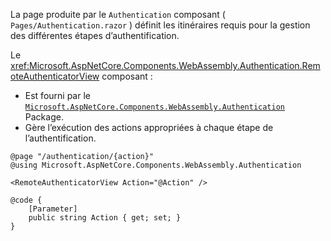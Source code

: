 La page produite par le `Authentication` composant ( `Pages/Authentication.razor` ) définit les itinéraires requis pour la gestion des différentes étapes d’authentification.

Le <xref:Microsoft.AspNetCore.Components.WebAssembly.Authentication.RemoteAuthenticatorView> composant :

* Est fourni par le [`Microsoft.AspNetCore.Components.WebAssembly.Authentication`](https://www.nuget.org/packages/Microsoft.AspNetCore.Components.WebAssembly.Authentication/) Package.
* Gère l’exécution des actions appropriées à chaque étape de l’authentification.

```razor
@page "/authentication/{action}"
@using Microsoft.AspNetCore.Components.WebAssembly.Authentication

<RemoteAuthenticatorView Action="@Action" />

@code {
    [Parameter]
    public string Action { get; set; }
}
```
